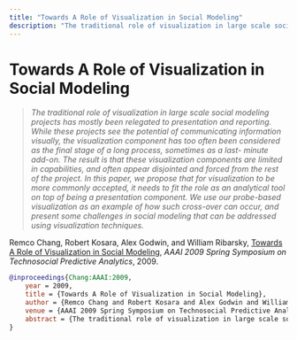 ```yaml
---
title: "Towards A Role of Visualization in Social Modeling"
description: "The traditional role of visualization in large scale social modeling projects has mostly been relegated to presentation and reporting. While these projects see the potential of communicating information visually, the visualization component has too often been considered as the final stage of a long process, sometimes as a last- minute add-on. The result is that these visualization components are limited in capabilities, and often appear disjointed and forced from the rest of the project. In this paper, we propose that for visualization to be more commonly accepted, it needs to fit the role as an analytical tool on top of being a presentation component. We use our probe-based visualization as an example of how such cross-over can occur, and present some challenges in social modeling that can be addressed using visualization techniques."
---
```


# Towards A Role of Visualization in Social Modeling

> _The traditional role of visualization in large scale social modeling projects has mostly been relegated to presentation and reporting. While these projects see the potential of communicating information visually, the visualization component has too often been considered as the final stage of a long process, sometimes as a last- minute add-on. The result is that these visualization components are limited in capabilities, and often appear disjointed and forced from the rest of the project. In this paper, we propose that for visualization to be more commonly accepted, it needs to fit the role as an analytical tool on top of being a presentation component. We use our probe-based visualization as an example of how such cross-over can occur, and present some challenges in social modeling that can be addressed using visualization techniques._

Remco Chang, Robert Kosara, Alex Godwin, and William Ribarsky, <a href="https://media.eagereyes.org/papers/2009/Chang-AAAI-2009.pdf" target="_blank">Towards A Role of Visualization in Social Modeling</a>, _AAAI 2009 Spring Symposium on Technosocial Predictive Analytics_, 2009.


```bibtex
@inproceedings{Chang:AAAI:2009,
	year = 2009,
	title = {Towards A Role of Visualization in Social Modeling},
	author = {Remco Chang and Robert Kosara and Alex Godwin and William Ribarsky},
	venue = {AAAI 2009 Spring Symposium on Technosocial Predictive Analytics},
	abstract = {The traditional role of visualization in large scale social modeling projects has mostly been relegated to presentation and reporting. While these projects see the potential of communicating information visually, the visualization component has too often been considered as the final stage of a long process, sometimes as a last- minute add-on. The result is that these visualization components are limited in capabilities, and often appear disjointed and forced from the rest of the project. In this paper, we propose that for visualization to be more commonly accepted, it needs to fit the role as an analytical tool on top of being a presentation component. We use our probe-based visualization as an example of how such cross-over can occur, and present some challenges in social modeling that can be addressed using visualization techniques.},
}
```


